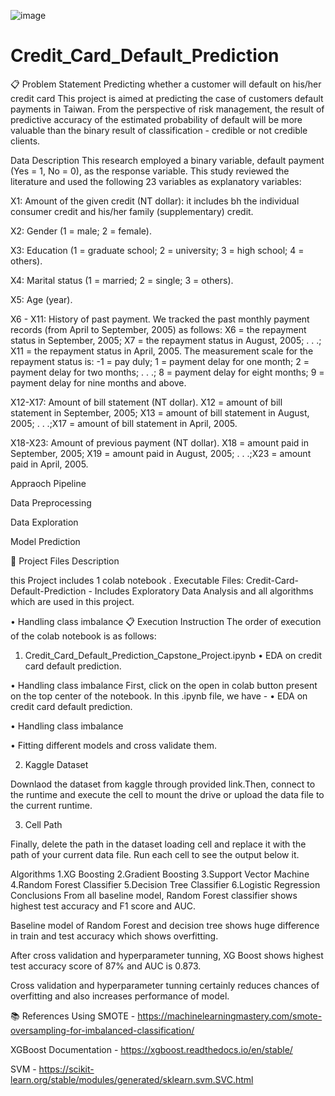 ![image](https://github.com/Kumarisimran626/Credit_Card_Default_Prediction/assets/120626634/b06068c9-0869-484b-b80c-4f63c901579a)

# Credit_Card_Default_Prediction
📋 Problem Statement
Predicting whether a customer will default on his/her credit card
This project is aimed at predicting the case of customers default payments in Taiwan. From the perspective of risk management, the result of predictive accuracy of the estimated probability of default will be more valuable than the binary result of classification - credible or not credible clients.

Data Description
This research employed a binary variable, default payment (Yes = 1, No = 0), as the response variable. This study reviewed the literature and used the following 23 variables as explanatory variables:

X1: Amount of the given credit (NT dollar): it includes bh the individual consumer credit and his/her family (supplementary) credit.

X2: Gender (1 = male; 2 = female).

X3: Education (1 = graduate school; 2 = university; 3 = high school; 4 = others).

X4: Marital status (1 = married; 2 = single; 3 = others).

X5: Age (year).

X6 - X11: History of past payment. We tracked the past monthly payment records (from April to September, 2005) as follows: X6 = the repayment status in September, 2005; X7 = the repayment status in August, 2005; . . .; X11 = the repayment status in April, 2005. The measurement scale for the repayment status is: -1 = pay duly; 1 = payment delay for one month; 2 = payment delay for two months; . . .; 8 = payment delay for eight months; 9 = payment delay for nine months and above.

X12-X17: Amount of bill statement (NT dollar). X12 = amount of bill statement in September, 2005; X13 = amount of bill statement in August, 2005; . . .;X17 = amount of bill statement in April, 2005.

X18-X23: Amount of previous payment (NT dollar). X18 = amount paid in September, 2005; X19 = amount paid in August, 2005; . . .;X23 = amount paid in April, 2005.

Appraoch Pipeline

Data Preprocessing

Data Exploration

Model Prediction

💾 Project Files Description

this Project includes 1 colab notebook .
Executable Files:
Credit-Card-Default-Prediction - Includes Exploratory Data Analysis and all algorithms which are used in this project.

• Handling class imbalance
📋 Execution Instruction
The order of execution of the colab notebook is as follows:

1) Credit_Card_Default_Prediction_Capstone_Project.ipynb
• EDA on credit card default prediction.

• Handling class imbalance
 First, click on the open in colab button present on the top center of the notebook.
In this .ipynb file, we have -
• EDA on credit card default prediction.

• Handling class imbalance

• Fitting different models and cross validate them.

2) Kaggle Dataset

Downlaod the dataset from kaggle through provided link.Then, connect to the runtime and execute the cell to mount the drive or upload the data file to the current runtime.

3) Cell Path

Finally, delete the path in the dataset loading cell and replace it with the path of your current data file. Run each cell to see the output below it.

Algorithms
1.XG Boosting
2.Gradient Boosting
3.Support Vector Machine
4.Random Forest Classifier
5.Decision Tree Classifier
6.Logistic Regression
Conclusions
From all baseline model, Random Forest classifier shows highest test accuracy and F1 score and AUC.

Baseline model of Random Forest and decision tree shows huge difference in train and test accuracy which shows overfitting.

After cross validation and hyperparameter tunning, XG Boost shows highest test accuracy score of 87% and AUC is 0.873.

Cross validation and hyperparameter tunning certainly reduces chances of overfitting and also increases performance of model.



📚 References
Using SMOTE - https://machinelearningmastery.com/smote-oversampling-for-imbalanced-classification/

XGBoost Documentation - https://xgboost.readthedocs.io/en/stable/

SVM - https://scikit-learn.org/stable/modules/generated/sklearn.svm.SVC.html
